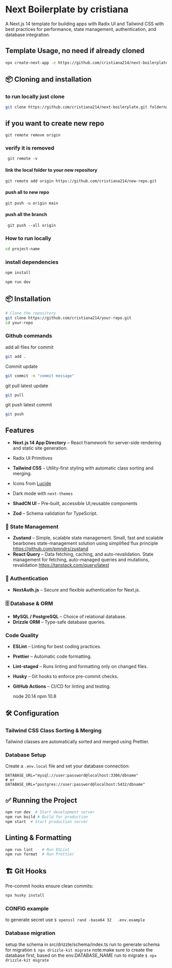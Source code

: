 # Next Boilerplate by cristiana


A Next.js 14 template for building apps with Radix UI and Tailwind CSS with best practices for performance, state management, authentication, and database integration.


## Template Usage, no need if already cloned

```bash
npx create-next-app -e https://github.com/cristiana214/next-boilerplate.git project-name
```
## 📦 Cloning and installation
### to run locally  just clone
```bash
git clone https://github.com/cristiana214/next-boilerplate.git foldername    //foldername can be any othername
```
## if you want to create new repo
```git remote remove origin```
### verify it is removed
``` git remote -v```
#### link the local folder to your new repository
```git remote add origin https://github.com/cristiana214/new-repo.git```
#### push all to new repo
``` git push -u origin main ```
#### push all the branch
``` git push --all origin```


### How to run locally
```bash
cd project-name
```
### install dependencies
```sh
npm install

npm run dev
```
## 📦 Installation

```sh
# Clone the repository
git clone https://github.com/cristiana214/your-repo.git
cd your-repo
```


### Github commands
add all files for commit
```bash
git add .
```
Commit update
```bash
git commit -m "commit message"
```
git pull latest update

```bash
git pull
```
git push latest commit
```bash
git push
```




## Features 

- **Next.js 14 App Directory** – React framework for server-side rendering and static site generation.
- Radix UI Primitives
- **Tailwind CSS** – Utility-first styling with automatic class sorting and merging.
 

- Icons from [Lucide](https://lucide.dev)
- Dark mode with `next-themes`
- **ShadCN UI** – Pre-built, accessible UI,reusable components 

- **Zod** – Schema validation for TypeScript.

### 🔄 State Management
- **Zustand** – Simple, scalable state management. Small, fast and scalable bearbones state-management solution using simplified flux principle
  https://github.com/pmndrs/zustand
- **React Query** – Data fetching, caching, and auto-revalidation.
  State management for fetching, auto-managed queries and mutations, revalidation https://tanstack.com/query/latest

### 🔐 Authentication
- **NextAuth.js** – Secure and flexible authentication for Next.js.

### 🗄️ Database & ORM
- **MySQL / PostgreSQL** – Choice of relational database.
- **Drizzle ORM** – Type-safe database queries.
###  Code Quality
- **ESLint** – Linting for best coding practices.
- **Prettier** – Automatic code formatting.
- **Lint-staged** – Runs linting and formatting only on changed files.
- **Husky** – Git hooks to enforce pre-commit checks.
- **GitHub Actions** – CI/CD for linting and testing.

  node 20.14
  npm 10.8



## 🛠️ Configuration
 ### Tailwind CSS Class Sorting & Merging
Tailwind classes are automatically sorted and merged using Prettier.

### Database Setup
Create a `.env.local` file and set your database connection:

```env
DATABASE_URL="mysql://user:password@localhost:3306/dbname"
# or
DATABASE_URL="postgres://user:password@localhost:5432/dbname"
```

## ✅ Running the Project

```sh
npm run dev  # Start development server
npm run build # Build for production
npm start  # Start production server
```

##  Linting & Formatting

```sh
npm run lint    # Run ESLint
npm run format  # Run Prettier
```

## 🏗️ Git Hooks
Pre-commit hooks ensure clean commits:
```sh
npx husky install
```

 ### CONFIG example
  to generate secret use `$ openssl rand -base64 32`
`  .env.example`

 ### Database migration
setup the schema in src/drizzle/schema/index.ts
run to generate schema for migration ``$ npx drizzle-kit migrate``
note:make sure to create the database first, based on the env.DATABASE_NAME
run to migrate   ``$ npx drizzle-kit migrate``